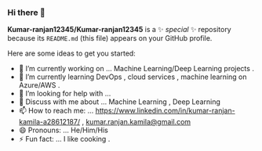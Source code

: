 ### Hi there 👋


**Kumar-ranjan12345/Kumar-ranjan12345** is a ✨ _special_ ✨ repository because its `README.md` (this file) appears on your GitHub profile.

Here are some ideas to get you started:

- 🔭 I’m currently working on ... Machine Learning/Deep Learning projects .
- 🌱 I’m currently learning DevOps , cloud services , machine learning on Azure/AWS .
- 🤔 I’m looking for help with ...
- 💬 Discuss with me about ... Machine Learning , Deep Learning
- 📫 How to reach me: ... https://www.linkedin.com/in/kumar-ranjan-kamila-a28612187/  , kumar.ranjan.kamila@gmail.com
- 😄 Pronouns: ... He/Him/His
- ⚡ Fun fact: ... I like cooking .


